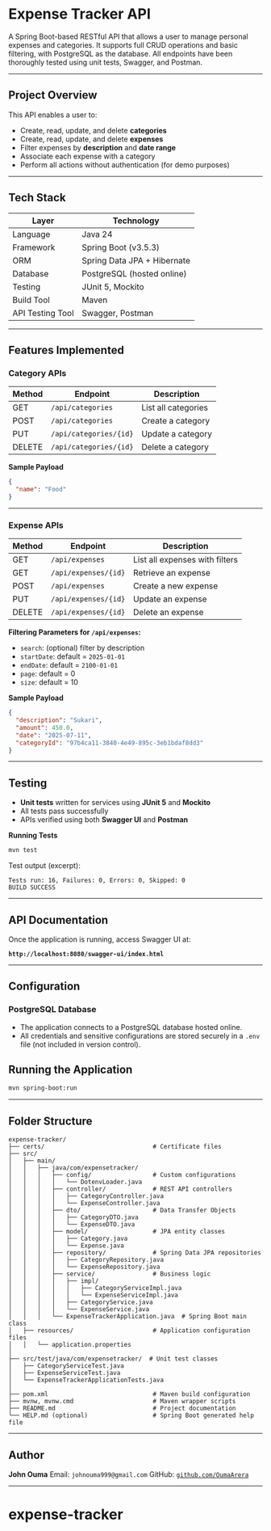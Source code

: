 # Expense Tracker API

A Spring Boot-based RESTful API that allows a user to manage personal expenses and categories. It supports full CRUD operations and basic filtering, with PostgreSQL as the database. All endpoints have been thoroughly tested using unit tests, Swagger, and Postman.

---

## Project Overview

This API enables a user to:

- Create, read, update, and delete **categories**
- Create, read, update, and delete **expenses**
- Filter expenses by **description** and **date range**
- Associate each expense with a category
- Perform all actions without authentication (for demo purposes)

---

## Tech Stack

| Layer            | Technology               |
|------------------|--------------------------|
| Language         | Java 24                  |
| Framework        | Spring Boot (v3.5.3)     |
| ORM              | Spring Data JPA + Hibernate |
| Database         | PostgreSQL (hosted online) |
| Testing          | JUnit 5, Mockito         |
| Build Tool       | Maven                    |
| API Testing Tool | Swagger, Postman         |

---

## Features Implemented

### Category APIs

| Method | Endpoint                    | Description         |
|--------|-----------------------------|---------------------|
| GET    | `/api/categories`           | List all categories |
| POST   | `/api/categories`           | Create a category   |
| PUT    | `/api/categories/{id}`      | Update a category   |
| DELETE | `/api/categories/{id}`      | Delete a category   |

**Sample Payload**
```json
{
  "name": "Food"
}
```

---

### Expense APIs

| Method | Endpoint             | Description                    |
| ------ | -------------------- | ------------------------------ |
| GET    | `/api/expenses`      | List all expenses with filters |
| GET    | `/api/expenses/{id}` | Retrieve an expense            |
| POST   | `/api/expenses`      | Create a new expense           |
| PUT    | `/api/expenses/{id}` | Update an expense              |
| DELETE | `/api/expenses/{id}` | Delete an expense              |

**Filtering Parameters for `/api/expenses`:**

* `search`: (optional) filter by description
* `startDate`: default = `2025-01-01`
* `endDate`: default = `2100-01-01`
* `page`: default = 0
* `size`: default = 10

**Sample Payload**

```json
{
  "description": "Sukari",
  "amount": 450.0,
  "date": "2025-07-11",
  "categoryId": "97b4ca11-3840-4e49-895c-3eb1bdaf8dd3"
}
```

---

## Testing

* **Unit tests** written for services using **JUnit 5** and **Mockito**
* All tests pass successfully
* APIs verified using both **Swagger UI** and **Postman**

**Running Tests**

```bash
mvn test
```

Test output (excerpt):

```
Tests run: 16, Failures: 0, Errors: 0, Skipped: 0
BUILD SUCCESS
```

---

## API Documentation

Once the application is running, access Swagger UI at:

**`http://localhost:8080/swagger-ui/index.html`**

---

## Configuration

### PostgreSQL Database

* The application connects to a PostgreSQL database hosted online.
* All credentials and sensitive configurations are stored securely in a `.env` file (not included in version control).



## Running the Application

```bash
mvn spring-boot:run
```

---

## Folder Structure

```
expense-tracker/
├── certs/                              # Certificate files
├── src/
│   ├── main/
│   │   ├── java/com/expensetracker/
│   │   │   ├── config/                 # Custom configurations
│   │   │   │   └── DotenvLoader.java
│   │   │   ├── controller/             # REST API controllers
│   │   │   │   ├── CategoryController.java
│   │   │   │   └── ExpenseController.java
│   │   │   ├── dto/                    # Data Transfer Objects
│   │   │   │   ├── CategoryDTO.java
│   │   │   │   └── ExpenseDTO.java
│   │   │   ├── model/                  # JPA entity classes
│   │   │   │   ├── Category.java
│   │   │   │   └── Expense.java
│   │   │   ├── repository/             # Spring Data JPA repositories
│   │   │   │   ├── CategoryRepository.java
│   │   │   │   └── ExpenseRepository.java
│   │   │   ├── service/                # Business logic
│   │   │   │   ├── impl/
│   │   │   │   │   ├── CategoryServiceImpl.java
│   │   │   │   │   └── ExpenseServiceImpl.java
│   │   │   │   ├── CategoryService.java
│   │   │   │   └── ExpenseService.java
│   │   │   └── ExpenseTrackerApplication.java  # Spring Boot main class
│   ├── resources/                      # Application configuration files
│   │   └── application.properties 
│
├── src/test/java/com/expensetracker/  # Unit test classes
│   ├── CategoryServiceTest.java
│   ├── ExpenseServiceTest.java
│   └── ExpenseTrackerApplicationTests.java
│
├── pom.xml                             # Maven build configuration
├── mvnw, mvnw.cmd                      # Maven wrapper scripts
├── README.md                           # Project documentation
└── HELP.md (optional)                  # Spring Boot generated help file

```

---


## Author

**John Ouma**
Email: `johnouma999@gmail.com`
GitHub: [`github.com/OumaArera`](https://github.com/OumaArera)

---


# expense-tracker
